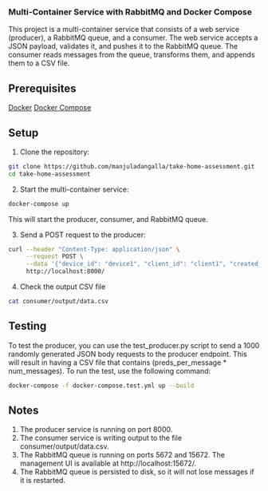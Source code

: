 ### Multi-Container Service with RabbitMQ and Docker Compose

This project is a multi-container service that consists of a web service (producer), a RabbitMQ queue, and a consumer. The web service accepts a JSON payload, validates it, and pushes it to the RabbitMQ queue. The consumer reads messages from the queue, transforms them, and appends them to a CSV file.

## Prerequisites

[Docker](https://docs.docker.com/get-docker/)
[Docker Compose](https://docs.docker.com/compose/install/)

## Setup

1. Clone the repository:

```bash
git clone https://github.com/manjuladangalla/take-home-assessment.git
cd take-home-assessment
```

2. Start the multi-container service:

```bash
docker-compose up
```

This will start the producer, consumer, and RabbitMQ queue.

3. Send a POST request to the producer:

```bash
curl --header "Content-Type: application/json" \
     --request POST \
     --data '{"device_id": "device1", "client_id": "client1", "created_at": "2023-02-07 14:56:49.386042", "data": {"license_id": "license1", "preds": [{"image_frame": "image1", "prob": 0.5, "tags": ["tag1", "tag2"]}, {"image_frame": "image2", "prob": 0.1, "tags": ["tag3", "tag4"]}]}}' \
     http://localhost:8000/
```

4. Check the output CSV file

```bash
cat consumer/output/data.csv
```

## Testing

To test the producer, you can use the test_producer.py script to send a 1000 randomly generated JSON body requests to the producer endpoint. This will result in having a CSV file that contains (preds_per_message \* num_messages). To run the test, use the following command:

```bash
docker-compose -f docker-compose.test.yml up --build
```

## Notes

1. The producer service is running on port 8000.
2. The consumer service is writing output to the file consumer/output/data.csv.
3. The RabbitMQ queue is running on ports 5672 and 15672. The management UI is available at http://localhost:15672/.
4. The RabbitMQ queue is persisted to disk, so it will not lose messages if it is restarted.
